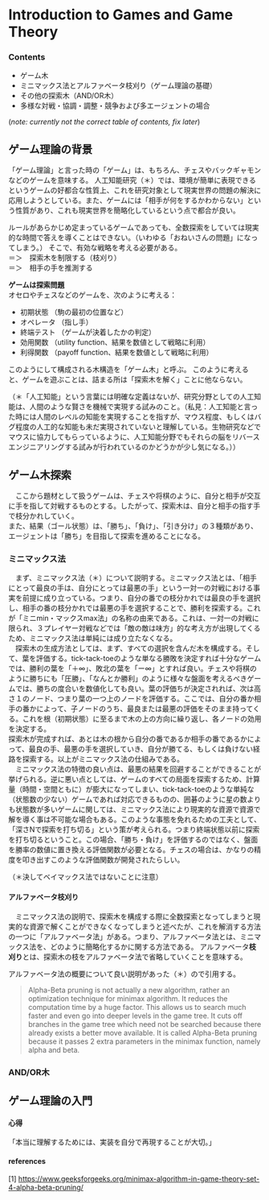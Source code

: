 # Introduction to Games and Game Theory  

### Contents  
- ゲーム木
- ミニマックス法とアルファベータ枝刈り（ゲーム理論の基礎）
- その他の探索木（AND/OR木）
- 多様な対戦・協調・調整・競争および多エージェントの場合  

(*note: currently not the correct table of contents, fix later*)  


## ゲーム理論の背景  

「ゲーム理論」と言った時の「ゲーム」は、もちろん、チェスやバックギャモンなどのゲームを意味する。
人工知能研究（＊）では、環境が簡単に表現できるというゲームの好都合な性質上、これを研究対象として現実世界の問題の解決に応用しようとしている。また、ゲームには「相手が何をするかわからない」という性質があり、これも現実世界を簡略化しているという点で都合が良い。

ルールがあらかじめ定まっているゲームであっても、全数探索をしていては現実的な時間で答えを導くことはできない。（いわゆる「おねいさんの問題」になってしまう。）
そこで、有効な戦略を考える必要がある。  
＝＞　探索木を制限する（枝刈り）  
＝＞　相手の手を推測する

**ゲームは探索問題**  
オセロやチェスなどのゲームを、次のように考える：
- 初期状態	（駒の最初の位置など）
- オペレータ	（指し手）
- 終端テスト	（ゲームが決着したかの判定）
- 効用関数	（utility function、結果を数値として戦略に利用）
- 利得関数	（payoff function、結果を数値として戦略に利用）  

このようにして構成される木構造を「ゲーム木」と呼ぶ。
このように考えると、ゲームを遊ぶことは、詰まる所は「探索木を解く」ことに他ならない。  


（＊「人工知能」という言葉には明確な定義はないが、研究分野としての人工知能は、人間のような賢さを機械で実現する試みのこと。（私見：人工知能と言った時には人間のレベルの知能を実現することを指すが、マウス程度、もしくはバグ程度の人工的な知能も未だ実現されていないと理解している。生物研究などでマウスに協力してもらっているように、人工知能分野でもそれらの脳をリバースエンジニアリングする試みが行われているのかどうかが少し気になる。））


## ゲーム木探索  

　ここから題材として扱うゲームは、チェスや将棋のように、自分と相手が交互に手を指して対戦するものとする。したがって、探索木は、自分と相手の指す手で枝分かれしていく。  
また、結果（ゴール状態）は、「勝ち」、「負け」、「引き分け」の３種類があり、エージェントは「勝ち」を目指して探索を進めることになる。


### ミニマックス法  

　まず、ミニマックス法（＊）について説明する。ミニマックス法とは、「相手にとって最良の手は、自分にとっては最悪の手」という一対一の対戦における事実を前提に成り立っている。つまり、自分の番での枝分かれでは最良の手を選択し、相手の番の枝分かれでは最悪の手を選択することで、勝利を探索する。これが「ミニmin・マックスmax法」の名称の由来である。これは、一対一の対戦に限られ、３プレイヤー対戦などでは「敵の敵は味方」的な考え方が出現してくるため、ミニマックス法は単純には成り立たなくなる。  
　探索木の生成方法としては、まず、すべての選択を含んだ木を構成する。そして、葉を評価する。tick-tack-toeのような単なる勝敗を決定すれば十分なゲームでは、勝利の葉を「＋∞」、敗北の葉を「ー∞」とすれば良い。チェスや将棋のように勝ちにも「圧勝」、「なんとか勝利」のように様々な盤面を考えるべきゲームでは、勝ちの度合いを数値化しても良い。葉の評価ちが決定されれば、次は高さ１のノード、つまり葉の一つ上のノードを評価する。ここでは、自分の番か相手の番かによって、子ノードのうち、最良または最悪の評価をそのまま持ってくる。これを根（初期状態）に至るまで木の上の方向に繰り返し、各ノードの効用を決定する。  
探索木が完成すれば、あとは木の根から自分の番であるか相手の番であるかによって、最良の手、最悪の手を選択していき、自分が勝てる、もしくは負けない経路を探索する。以上がミニマックス法の仕組みである。  
　ミニマックス法の特徴の良い点は、最悪の結果を回避することができることが挙げられる。逆に悪い点としては、ゲームのすべての局面を探索するため、計算量（時間・空間ともに）が膨大になってしまい、tick-tack-toeのような単純な（状態数の少ない）ゲームであれば対応できるものの、囲碁のように星の数よりも状態数が多いゲームに関しては、ミニマックス法により現実的な資源で資源で解を導く事は不可能な場合もある。このような事態を免れるための工夫として、「深さNで探索を打ち切る」という策が考えられる。つまり終端状態以前に探索を打ち切るということ。この場合、「勝ち・負け」を評価するのではなく、盤面を勝率の数値に置き換える評価関数が必要となる。チェスの場合は、かなりの精度を叩き出すこのような評価関数が開発されたらしい。  

（＊決してベイマックス法ではないことに注意）

#### アルファベータ枝刈り  

　ミニマックス法の説明で、探索木を構成する際に全数探索となってしまうと現実的な資源で解くことができなくなってしまうと述べたが、これを解消する方法の一つに「アルファベータ法」がある。つまり、アルファベータ法とは、ミニマックス法を、どのように簡略化するかに関する方法である。
アルファベータ**枝刈り**とは、探索木の枝をアルファベータ法で省略していくことを意味する。  

アルファベータ法の概要について良い説明があった（＊）ので引用する。  
>Alpha-Beta pruning is not actually a new algorithm, rather an optimization technique for minimax algorithm. It reduces the computation time by a huge factor. This allows us to search much faster and even go into deeper levels in the game tree. It cuts off branches in the game tree which need not be searched because there already exists a better move available. It is called Alpha-Beta pruning because it passes 2 extra parameters in the minimax function, namely alpha and beta.  



### AND/OR木  


## ゲーム理論の入門  


#### 心得
「本当に理解するためには、実装を自分で再現することが大切。」

#### references
[1] https://www.geeksforgeeks.org/minimax-algorithm-in-game-theory-set-4-alpha-beta-pruning/
